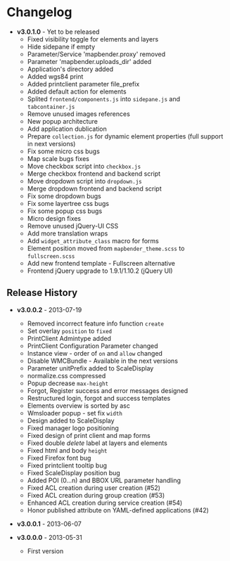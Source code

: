 # Changelog
* **v3.0.1.0** - Yet to be released
  - Fixed visibility toggle for elements and layers
  - Hide sidepane if empty
  - Parameter/Service 'mapbender.proxy' removed
  - Parameter 'mapbender.uploads_dir' added
  - Application's directory added
  - Added wgs84 print
  - Added printclient parameter file_prefix
  - Added default action for elements
  - Splited `frontend/components.js` into `sidepane.js` and `tabcontainer.js`
  - Remove unused images references
  - New popup architecture
  - Add application dublication
  - Prepare `collection.js` for dynamic element properties (full support in next versions)
  - Fix some micro css bugs
  - Map scale bugs fixes
  - Move checkbox script into `checkbox.js`
  - Merge checkbox frontend and backend script
  - Move dropdown script into `dropdown.js`
  - Merge dropdown frontend and backend script
  - Fix some dropdown bugs
  - Fix some layertree css bugs
  - Fix some popup css bugs
  - Micro design fixes
  - Remove unused jQuery-UI CSS
  - Add more translation wraps
  - Add `widget_attribute_class` macro for forms
  - Element position moved from `mapbender_theme.scss` to `fullscreen.scss`
  - Add new frontend template - Fullscreen alternative
  - Frontend jQuery upgrade to 1.9.1/1.10.2 (jQuery UI)

## Release History

* **v3.0.0.2** - 2013-07-19
  - Removed incorrect feature info function `create`
  - Set overlay `position` to `fixed`
  - PrintClient Admintype added
  - PrintClient Configuration Parameter changed
  - Instance view - order of `on` and `allow` changed
  - Disable WMCBundle - Available in the next versions
  - Parameter unitPrefix added to ScaleDisplay
  - normalize.css compressed
  - Popup decrease `max-height`
  - Forgot, Register success and error messages designed
  - Restructured login, forgot and success templates
  - Elements overview is sorted by asc
  - Wmsloader popup - set fix `width`
  - Design added to ScaleDisplay
  - Fixed manager logo positioning
  - Fixed design of print client and map forms
  - Fixed double *delete* label at layers and elements
  - Fixed html and body `height`
  - Fixed Firefox font bug
  - Fixed printclient tooltip bug
  - Fixed ScaleDisplay position bug
  - Added POI (0...n) and BBOX URL parameter handling
  - Fixed ACL creation during user creation (#52)
  - Fixed ACL creation during group creation (#53)
  - Enhanced ACL creation during service creation (#54)
  - Honor published attribute on YAML-defined applications (#42)

* **v3.0.0.1** - 2013-06-07

* **v3.0.0.0** - 2013-05-31
  - First version
